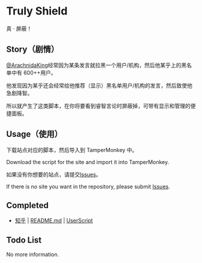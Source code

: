 # Truly Shield

真 · 屏蔽！

## Story（剧情）

[@ArachnidaKing](https://github.com/ArachnidaKing)经常因为某条发言就拉黑一个用户/机构，然后他某乎上的黑名单中有 600++用户。

他发现因为某乎还会经常给他推荐（显示）黑名单用户/机构的发言，然后致使他急剧降智。

所以就产生了这类脚本，在你将要看到睿智言论时屏蔽掉，可带有显示和管理的便捷面板。

## Usage（使用）

下载站点对应的脚本，然后导入到 TamperMonkey 中。

Download the script for the site and import it into TamperMonkey.

如果没有你想要的站点，请提交[Issues](https://github.com/Virtual-Dimension/TrulyShield/issues/new)。

If there is no site you want in the repository, please submit [Issues](https://github.com/Virtual-Dimension/TrulyShield/issues/new).

## Completed

- [知乎](https://www.zhihu.com) | [README.md](https://github.com/Virtual-Dimension/TrulyShield/blob/master/README_ZHIHU.md) | [UserScript](https://github.com/Virtual-Dimension/TrulyShield/blob/master/TrulyZhihuShield.js)

## Todo List

No more information.
